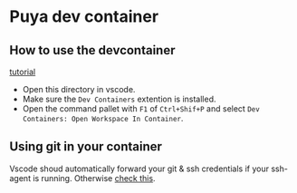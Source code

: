 # Puya dev container 

## How to use the devcontainer

[tutorial](https://code.visualstudio.com/docs/devcontainers/tutorial)

- Open this directory in vscode.
- Make sure the `Dev Containers` extention is installed.
- Open the command pallet with `F1` of `Ctrl+Shif+P` and select `Dev Containers: Open Workspace In Container`.

## Using git in your container

Vscode shoud automatically forward your git & ssh credentials if your ssh-agent is running. Otherwise [check this](https://code.visualstudio.com/remote/advancedcontainers/sharing-git-credentials).
